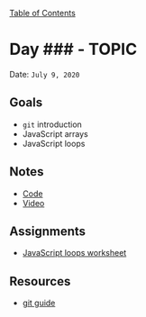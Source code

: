 [Table of Contents](/README.md)

# Day ### - TOPIC

Date: `July 9, 2020`

## Goals
* `git` introduction
* JavaScript arrays
* JavaScript loops

## Notes
* [Code](./code)
* [Video](https://www.youtube.com/watch?v=SB-qEYVdvXA)

## Assignments
* [JavaScript loops worksheet](/assignments/js-loops-worksheet)

## Resources
* [git guide](https://rogerdudler.github.io/git-guide/)